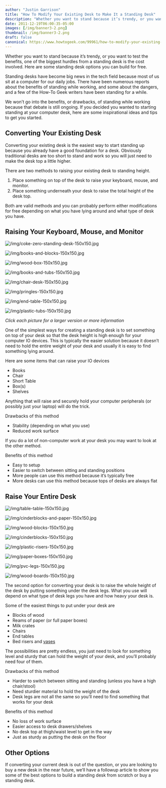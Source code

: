 ```yaml
---
author: "Justin Garrison"
title: "How To Modify Your Existing Desk to Make It a Standing Desk"
description: "Whether you want to stand because it’s trendy, or you want to test the benefits,"
date: 2011-12-19T06:00:35-05:00
images: [/img/banner3-2.png]
thumbnail: /img/banner3-2.png
draft: false
canonical: https://www.howtogeek.com/99961/how-to-modify-your-existing-desk-to-make-it-a-standing-desk/
---
```


Whether you want to stand because it’s trendy, or you want to test the benefits, one of the biggest hurdles from a standing desk is the cost involved. Here are some standing desk options you can build for free.

Standing desks have become big news in the tech field because most of us sit at a computer for our daily jobs. There have been numerous reports about the benefits of standing while working, and some about the dangers, and a few of the How-To Geek writers have been standing for a while.

We won’t go into the benefits, or drawbacks, of standing while working because that debate is still ongoing. If you decided you wanted to starting standing at your computer desk, here are some inspirational ideas and tips to get you started.

## Converting Your Existing Desk

Converting your existing desk is the easiest way to start standing up because you already have a good foundation for a desk. Obviously traditional desks are too short to stand and work so you will just need to make the desk top a little higher.

There are two methods to raising your existing desk to standing height.

1. Place something on top of the desk to raise your keyboard, mouse, and monitor.
2. Place something underneath your desk to raise the total height of the desk top.

Both are valid methods and you can probably perform either modifications for free depending on what you have lying around and what type of desk you have.

## Raising Your Keyboard, Mouse, and Monitor

![/img/coke-zero-standing-desk-150x150.jpg](/img/coke-zero-standing-desk-150x150.jpg)

![/img/books-and-blocks-150x150.jpg](/img/books-and-blocks-150x150.jpg)

![/img/wood-box-150x150.jpg](/img/wood-box-150x150.jpg)

![/img/books-and-tubs-150x150.jpg](/img/books-and-tubs-150x150.jpg)

![/img/chair-desk-150x150.jpg](/img/chair-desk-150x150.jpg)

![/img/pringles-150x150.jpg](/img/pringles-150x150.jpg)

![/img/end-table-150x150.jpg](/img/end-table-150x150.jpg)

![/img/plastic-tubs-150x150.jpg](/img/plastic-tubs-150x150.jpg)

_Click each picture for a larger version or more information_

One of the simplest ways for creating a standing desk is to set something on top of your desk so that the desk height is high enough for your computer IO devices. This is typically the easier solution because it doesn’t need to hold the entire weight of your desk and usually it is easy to find something lying around.

Here are some items that can raise your IO devices

- Books
- Chair
- Short Table
- Box(s)
- Shelves

Anything that will raise and securely hold your computer peripherals (or possibly just your laptop) will do the trick.

Drawbacks of this method

- Stability (depending on what you use)
- Reduced work surface

If you do a lot of non-computer work at your desk you may want to look at the other method.

Benefits of this method

- Easy to setup
- Easier to switch between sitting and standing positions
- More people can use this method because it’s typically free
- More desks can use this method because tops of desks are always flat

## Raise Your Entire Desk

![/img/table-table-150x150.jpg](/img/table-table-150x150.jpg)

![/img/cinderblocks-and-paper-150x150.jpg](/img/cinderblocks-and-paper-150x150.jpg)

![/img/wood-blocks-150x150.jpg](/img/wood-blocks-150x150.jpg)

![/img/cinderblocks-150x150.jpg](/img/cinderblocks-150x150.jpg)

![/img/plastic-risers-150x150.jpg](/img/plastic-risers-150x150.jpg)

![/img/paper-boxes-150x150.jpg](/img/paper-boxes-150x150.jpg)

![/img/pvc-legs-150x150.jpg](/img/pvc-legs-150x150.jpg)

![/img/wood-boards-150x150.jpg](/img/wood-boards-150x150.jpg)

The second option for converting your desk is to raise the whole height of the desk by putting something under the desk legs. What you use will depend on what type of desk legs you have and how heavy your desk is.

Some of the easiest things to put under your desk are

- Blocks of wood
- Reams of paper (or full paper boxes)
- Milk crates
- Chairs
- End tables
- Bed risers and [vases](https://www.ikea.com/us/en/catalog/products/80186706/)

The possibilities are pretty endless, you just need to look for something level and sturdy that can hold the weight of your desk, and you’ll probably need four of them.

Drawbacks of this method

- Harder to switch between sitting and standing (unless you have a high chair/stool)
- Need sturdier material to hold the weight of the desk
- Desk legs are not all the same so you’ll need to find something that works for your desk

Benefits of this method

- No loss of work surface
- Easier access to desk drawers/shelves
- No desk top at thigh/waist level to get in the way
- Just as sturdy as putting the desk on the floor

## Other Options

If converting your current desk is out of the question, or you are looking to buy a new desk in the near future, we’ll have a followup article to show you some of the best options to build a standing desk from scratch or buy a standing desk.
